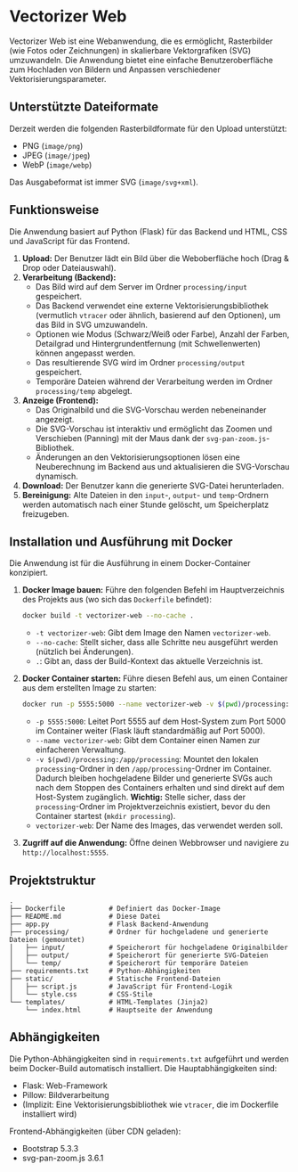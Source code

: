 # Vectorizer Web

Vectorizer Web ist eine Webanwendung, die es ermöglicht, Rasterbilder (wie Fotos oder Zeichnungen) in skalierbare Vektorgrafiken (SVG) umzuwandeln. Die Anwendung bietet eine einfache Benutzeroberfläche zum Hochladen von Bildern und Anpassen verschiedener Vektorisierungsparameter.

## Unterstützte Dateiformate

Derzeit werden die folgenden Rasterbildformate für den Upload unterstützt:

*   PNG (`image/png`)
*   JPEG (`image/jpeg`)
*   WebP (`image/webp`)

Das Ausgabeformat ist immer SVG (`image/svg+xml`).

## Funktionsweise

Die Anwendung basiert auf Python (Flask) für das Backend und HTML, CSS und JavaScript für das Frontend.

1.  **Upload:** Der Benutzer lädt ein Bild über die Weboberfläche hoch (Drag & Drop oder Dateiauswahl).
2.  **Verarbeitung (Backend):**
    *   Das Bild wird auf dem Server im Ordner `processing/input` gespeichert.
    *   Das Backend verwendet eine externe Vektorisierungsbibliothek (vermutlich `vtracer` oder ähnlich, basierend auf den Optionen), um das Bild in SVG umzuwandeln.
    *   Optionen wie Modus (Schwarz/Weiß oder Farbe), Anzahl der Farben, Detailgrad und Hintergrundentfernung (mit Schwellenwerten) können angepasst werden.
    *   Das resultierende SVG wird im Ordner `processing/output` gespeichert.
    *   Temporäre Dateien während der Verarbeitung werden im Ordner `processing/temp` abgelegt.
3.  **Anzeige (Frontend):**
    *   Das Originalbild und die SVG-Vorschau werden nebeneinander angezeigt.
    *   Die SVG-Vorschau ist interaktiv und ermöglicht das Zoomen und Verschieben (Panning) mit der Maus dank der `svg-pan-zoom.js`-Bibliothek.
    *   Änderungen an den Vektorisierungsoptionen lösen eine Neuberechnung im Backend aus und aktualisieren die SVG-Vorschau dynamisch.
4.  **Download:** Der Benutzer kann die generierte SVG-Datei herunterladen.
5.  **Bereinigung:** Alte Dateien in den `input`-, `output`- und `temp`-Ordnern werden automatisch nach einer Stunde gelöscht, um Speicherplatz freizugeben.

## Installation und Ausführung mit Docker

Die Anwendung ist für die Ausführung in einem Docker-Container konzipiert.

1.  **Docker Image bauen:**
    Führe den folgenden Befehl im Hauptverzeichnis des Projekts aus (wo sich das `Dockerfile` befindet):

    ```bash
    docker build -t vectorizer-web --no-cache .
    ```
    *   `-t vectorizer-web`: Gibt dem Image den Namen `vectorizer-web`.
    *   `--no-cache`: Stellt sicher, dass alle Schritte neu ausgeführt werden (nützlich bei Änderungen).
    *   `.`: Gibt an, dass der Build-Kontext das aktuelle Verzeichnis ist.

2.  **Docker Container starten:**
    Führe diesen Befehl aus, um einen Container aus dem erstellten Image zu starten:

    ```bash
    docker run -p 5555:5000 --name vectorizer-web -v $(pwd)/processing:/app/processing vectorizer-web
    ```
    *   `-p 5555:5000`: Leitet Port 5555 auf dem Host-System zum Port 5000 im Container weiter (Flask läuft standardmäßig auf Port 5000).
    *   `--name vectorizer-web`: Gibt dem Container einen Namen zur einfacheren Verwaltung.
    *   `-v $(pwd)/processing:/app/processing`: Mountet den lokalen `processing`-Ordner in den `/app/processing`-Ordner im Container. Dadurch bleiben hochgeladene Bilder und generierte SVGs auch nach dem Stoppen des Containers erhalten und sind direkt auf dem Host-System zugänglich. **Wichtig:** Stelle sicher, dass der `processing`-Ordner im Projektverzeichnis existiert, bevor du den Container startest (`mkdir processing`).
    *   `vectorizer-web`: Der Name des Images, das verwendet werden soll.

3.  **Zugriff auf die Anwendung:**
    Öffne deinen Webbrowser und navigiere zu `http://localhost:5555`.

## Projektstruktur

```
.
├── Dockerfile           # Definiert das Docker-Image
├── README.md            # Diese Datei
├── app.py               # Flask Backend-Anwendung
├── processing/          # Ordner für hochgeladene und generierte Dateien (gemountet)
│   ├── input/           # Speicherort für hochgeladene Originalbilder
│   ├── output/          # Speicherort für generierte SVG-Dateien
│   └── temp/            # Speicherort für temporäre Dateien
├── requirements.txt     # Python-Abhängigkeiten
├── static/              # Statische Frontend-Dateien
│   ├── script.js        # JavaScript für Frontend-Logik
│   └── style.css        # CSS-Stile
└── templates/           # HTML-Templates (Jinja2)
    └── index.html       # Hauptseite der Anwendung
```

## Abhängigkeiten

Die Python-Abhängigkeiten sind in `requirements.txt` aufgeführt und werden beim Docker-Build automatisch installiert. Die Hauptabhängigkeiten sind:

*   Flask: Web-Framework
*   Pillow: Bildverarbeitung
*   (Implizit: Eine Vektorisierungsbibliothek wie `vtracer`, die im Dockerfile installiert wird)

Frontend-Abhängigkeiten (über CDN geladen):

*   Bootstrap 5.3.3
*   svg-pan-zoom.js 3.6.1